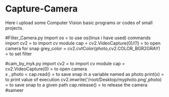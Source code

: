 # Capture-Camera
Here i upload some Computer Vision basic programs or codes of small projects. 

#Filter_Camera.py
  import os = to use os(linux i have used) commands
  import cv2 = to import cv module
  cap = cv2.VideoCapture(0)/(1) = to open camera for snap
  grey_color = cv2.cvtColor(photo,cv2.COLOR_BGR2GRAY) = to set filter
  
 #cam_by_myk.py
  import cv2 = to import cv module
  cap = cv2.VideoCapture(0) = to open camera  
  x , photo = cap.read() = to save snap in a variable named as photo
  print(x) = to print value of execution
  cv2.imwrite('/root/Desktop/myphoto.png',photo) = to save snap to a given path
  cap.release() = to release the camera 
#sameer

